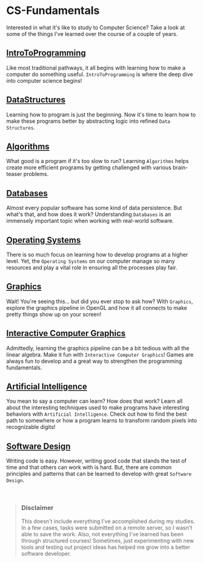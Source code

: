# CS-Fundamentals

Interested in what it's like to study to Computer Science? Take a look at some of the things I've learned over the course of a couple of years.

## <a href="https://github.com/richard-paredes/CS-Fundamentals/tree/main/IntroToProgramming">IntroToProgramming</a>
Like most traditional pathways, it all begins with learning how to make a computer do something useful. `IntroToProgramming` is where the deep dive into computer science begins!

## <a href="https://github.com/richard-paredes/CS-Fundamentals/tree/main/DataStructures">DataStructures</a>
Learning how to program is just the beginning. Now it's time to learn how to make these programs better by abstracting logic into refined `Data Structures`.

## <a href="https://github.com/richard-paredes/CS-Fundamentals/tree/main/Algorithms">Algorithms</a>
What good is a program if it's too slow to run? Learning `Algorithms` helps create more efficient programs by getting challenged with various brain-teaser problems.

## <a href="https://github.com/richard-paredes/CS-Fundamentals/tree/main/Databases">Databases</a>
Almost every popular software has some kind of data persistence. But what's that, and how does it work? Understanding `Databases` is an immensely important topic when working with real-world software.

## <a href="https://github.com/richard-paredes/CS-Fundamentals/tree/main/OperatingSystems">Operating Systems</a>
There is so much focus on learning how to develop programs at a higher level. Yet, the `Operating Systems` on our computer manage so many resources and play a vital role in ensuring all the processes play fair.

## <a href="https://github.com/richard-paredes/CS-Fundamentals/tree/main/Graphics">Graphics</a>
Wait! You're seeing this... but did you ever stop to ask how? With `Graphics`, explore the graphics pipeline in OpenGL and how it all connects to make pretty things show up on your screen!

## <a href="https://github.com/richard-paredes/CS-Fundamentals/tree/main/InteractiveComputerGraphics">Interactive Computer Graphics</a>
Admittedly, learning the graphics pipeline can be a bit tedious with all the linear algebra. Make it fun with `Interactive Computer Graphics`! Games are always fun to develop and a great way to strengthen the programming fundamentals.

## <a href="https://github.com/richard-paredes/CS-Fundamentals/tree/main/ArtificialIntelligence">Artificial Intelligence</a>
You mean to say a computer can learn? How does that work? Learn all about the interesting techniques used to make programs have interesting behaviors with `Artificial Intelligence`. Check out how to find the best path to somewhere or how a program learns to transform random pixels into recognizable digits!

## <a href="https://github.com/richard-paredes/CS-Fundamentals/tree/main/SoftwareDesign">Software Design</a>
Writing code is easy. However, writing good code that stands the test of time and that others can work with is hard. But, there are common principles and patterns that can be learned to develop with great `Software Design`.

<br>

> ### Disclaimer
> 
> This doesn't include everything I've accomplished during my studies. In a few cases, tasks were submitted on a remote server, so I wasn't able to save the work.
> Also, not everything I've learned has been through structured courses! Sometimes, just experimenting with new tools and testing out project ideas has helped me grow into a better software developer.
